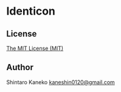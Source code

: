 # Identicon

## License

[The MIT License (MIT)](http://kaneshin.mit-license.org/)

## Author

Shintaro Kaneko <kaneshin0120@gmail.com>
